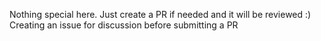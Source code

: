 Nothing special here. Just create a PR if needed and it will be reviewed :)
Creating an issue for discussion before submitting a PR
